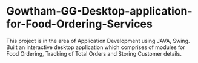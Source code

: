 # Gowtham-GG-Desktop-application-for-Food-Ordering-Services
This project is in the area of Application Development using JAVA, Swing. Built an interactive desktop application which comprises of modules for Food Ordering, Tracking of Total Orders and Storing Customer details.
